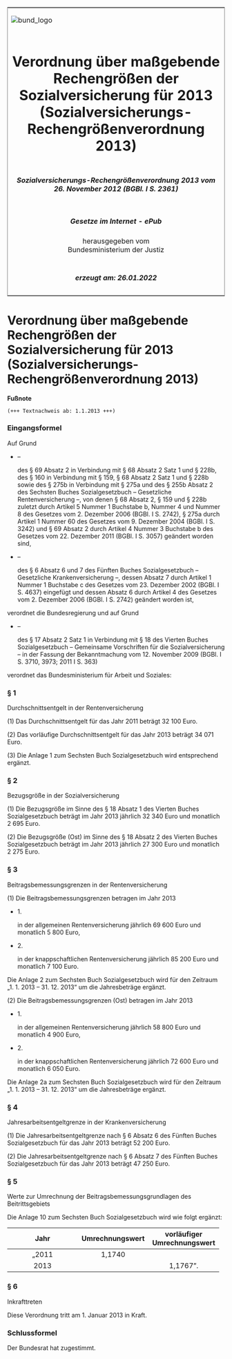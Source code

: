 <span id="DECKBLATT.html"></span>

<table border="0" frame="border" width="100%">

<tr valign="top">

<td align="left">

![bund\_logo](BfJ_2021_Web_de_de.gif)

</td>

<td align="right">

 

</td>

</tr>

<tr align="center" valign="middle">

<td colspan="2">

# Verordnung über maßgebende Rechengrößen der Sozialversicherung für 2013 (Sozialversicherungs-Rechengrößenverordnung 2013)

</td>

</tr>

<tr align="center" valign="middle">

<td colspan="2">

##### Sozialversicherungs-Rechengrößenverordnung 2013 vom 26. November 2012 (BGBl. I S. 2361)

</td>

</tr>

<tr align="center" valign="middle">

<td colspan="2">

  
  

##### Gesetze im Internet - ePub  
  
herausgegeben vom  
Bundesministerium der Justiz

</td>

</tr>

<tr align="center" valign="bottom">

<td colspan="2">

  
  

##### erzeugt am: 26.01.2022

</td>

</tr>

</table>

<span id="BJNR236100012.html"></span>

# Verordnung über maßgebende Rechengrößen der Sozialversicherung für 2013 (Sozialversicherungs-Rechengrößenverordnung 2013)

<div>

  
**Fußnote**

<div class="jnhtml">

<div>

<div class="jurAbsatz">

  

    (+++ Textnachweis ab: 1.1.2013 +++) 

</div>

</div>

</div>

</div>

<span id="BJNR236100012BJNE000100000.html"></span>

### Eingangsformel  

<div>

<div class="jnhtml">

<div>

<div class="jurAbsatz">

Auf Grund

  - –
    
    <div>
    
    des § 69 Absatz 2 in Verbindung mit § 68 Absatz 2 Satz 1 und § 228b,
    des § 160 in Verbindung mit § 159, § 68 Absatz 2 Satz 1 und § 228b
    sowie des § 275b in Verbindung mit § 275a und des § 255b Absatz 2
    des Sechsten Buches Sozialgesetzbuch – Gesetzliche
    Rentenversicherung –, von denen § 68 Absatz 2, § 159 und § 228b
    zuletzt durch Artikel 5 Nummer 1 Buchstabe b, Nummer 4 und Nummer 8
    des Gesetzes vom 2. Dezember 2006 (BGBl. I S. 2742), § 275a durch
    Artikel 1 Nummer 60 des Gesetzes vom 9. Dezember 2004 (BGBl. I S.
    3242) und § 69 Absatz 2 durch Artikel 4 Nummer 3 Buchstabe b des
    Gesetzes vom 22. Dezember 2011 (BGBl. I S. 3057) geändert worden
    sind,
    
    </div>

  - –
    
    <div>
    
    des § 6 Absatz 6 und 7 des Fünften Buches Sozialgesetzbuch –
    Gesetzliche Krankenversicherung –, dessen Absatz 7 durch Artikel 1
    Nummer 1 Buchstabe c des Gesetzes vom 23. Dezember 2002 (BGBl. I S.
    4637) eingefügt und dessen Absatz 6 durch Artikel 4 des Gesetzes vom
    2. Dezember 2006 (BGBl. I S. 2742) geändert worden ist,
    
    </div>

verordnet die Bundesregierung und auf Grund

  - –
    
    <div>
    
    des § 17 Absatz 2 Satz 1 in Verbindung mit § 18 des Vierten Buches
    Sozialgesetzbuch – Gemeinsame Vorschriften für die
    Sozialversicherung – in der Fassung der Bekanntmachung vom 12.
    November 2009 (BGBl. I S. 3710, 3973; 2011 I S. 363)
    
    </div>

verordnet das Bundesministerium für Arbeit und Soziales:

</div>

</div>

</div>

</div>

<span id="BJNR236100012BJNE000200000.html"></span>

### § 1  
Durchschnittsentgelt in der Rentenversicherung

<div>

<div class="jnhtml">

<div>

<div class="jurAbsatz">

(1) Das Durchschnittsentgelt für das Jahr 2011 beträgt 32 100 Euro.

</div>

<div class="jurAbsatz">

(2) Das vorläufige Durchschnittsentgelt für das Jahr 2013 beträgt 34 071
Euro.

</div>

<div class="jurAbsatz">

(3) Die Anlage 1 zum Sechsten Buch Sozialgesetzbuch wird entsprechend
ergänzt.

</div>

</div>

</div>

</div>

<span id="BJNR236100012BJNE000300000.html"></span>

### § 2  
Bezugsgröße in der Sozialversicherung

<div>

<div class="jnhtml">

<div>

<div class="jurAbsatz">

(1) Die Bezugsgröße im Sinne des § 18 Absatz 1 des Vierten Buches
Sozialgesetzbuch beträgt im Jahr 2013 jährlich 32 340 Euro und monatlich
2 695 Euro.

</div>

<div class="jurAbsatz">

(2) Die Bezugsgröße (Ost) im Sinne des § 18 Absatz 2 des Vierten Buches
Sozialgesetzbuch beträgt im Jahr 2013 jährlich 27 300 Euro und monatlich
2 275 Euro.

</div>

</div>

</div>

</div>

<span id="BJNR236100012BJNE000400000.html"></span>

### § 3  
Beitragsbemessungsgrenzen in der Rentenversicherung

<div>

<div class="jnhtml">

<div>

<div class="jurAbsatz">

(1) Die Beitragsbemessungsgrenzen betragen im Jahr 2013

  - 1\.
    
    <div>
    
    in der allgemeinen Rentenversicherung jährlich 69 600 Euro und
    monatlich 5 800 Euro,
    
    </div>

  - 2\.
    
    <div>
    
    in der knappschaftlichen Rentenversicherung jährlich 85 200 Euro und
    monatlich 7 100 Euro.
    
    </div>

Die Anlage 2 zum Sechsten Buch Sozialgesetzbuch wird für den Zeitraum
„1. 1. 2013 – 31. 12. 2013“ um die Jahresbeträge ergänzt.

</div>

<div class="jurAbsatz">

(2) Die Beitragsbemessungsgrenzen (Ost) betragen im Jahr 2013

  - 1\.
    
    <div>
    
    in der allgemeinen Rentenversicherung jährlich 58 800 Euro und
    monatlich 4 900 Euro,
    
    </div>

  - 2\.
    
    <div>
    
    in der knappschaftlichen Rentenversicherung jährlich 72 600 Euro und
    monatlich 6 050 Euro.
    
    </div>

Die Anlage 2a zum Sechsten Buch Sozialgesetzbuch wird für den Zeitraum
„1. 1. 2013 – 31. 12. 2013“ um die Jahresbeträge ergänzt.

</div>

</div>

</div>

</div>

<span id="BJNR236100012BJNE000500000.html"></span>

### § 4  
Jahresarbeitsentgeltgrenze in der Krankenversicherung

<div>

<div class="jnhtml">

<div>

<div class="jurAbsatz">

(1) Die Jahresarbeitsentgeltgrenze nach § 6 Absatz 6 des Fünften Buches
Sozialgesetzbuch für das Jahr 2013 beträgt 52 200 Euro.

</div>

<div class="jurAbsatz">

(2) Die Jahresarbeitsentgeltgrenze nach § 6 Absatz 7 des Fünften Buches
Sozialgesetzbuch für das Jahr 2013 beträgt 47 250 Euro.

</div>

</div>

</div>

</div>

<span id="BJNR236100012BJNE000600000.html"></span>

### § 5  
Werte zur Umrechnung der Beitragsbemessungsgrundlagen des Beitrittsgebiets

<div>

<div class="jnhtml">

<div>

<div class="jurAbsatz">

Die Anlage 10 zum Sechsten Buch Sozialgesetzbuch wird wie folgt ergänzt:

<table style="width:99%;">
<colgroup>
<col style="width: 33%" />
<col style="width: 33%" />
<col style="width: 33%" />
</colgroup>
<thead>
<tr class="header">
<th style="text-align: center;">Jahr</th>
<th style="text-align: center;">Umrechnungswert</th>
<th style="text-align: center;">vorläufiger<br />
Umrechnungswert</th>
</tr>
</thead>
<tbody>
<tr class="odd">
<td style="text-align: center;">„2011</td>
<td style="text-align: center;">1,1740</td>
<td style="text-align: center;"> </td>
</tr>
<tr class="even">
<td style="text-align: center;">2013</td>
<td style="text-align: center;"> </td>
<td style="text-align: center;">1,1767”.</td>
</tr>
</tbody>
</table>

</div>

</div>

</div>

</div>

<span id="BJNR236100012BJNE000700000.html"></span>

### § 6  
Inkrafttreten

<div>

<div class="jnhtml">

<div>

<div class="jurAbsatz">

Diese Verordnung tritt am 1. Januar 2013 in Kraft.

</div>

</div>

</div>

</div>

<span id="BJNR236100012BJNE000800000.html"></span>

### Schlussformel  

<div>

<div class="jnhtml">

<div>

<div class="jurAbsatz">

Der Bundesrat hat zugestimmt.

</div>

</div>

</div>

</div>
